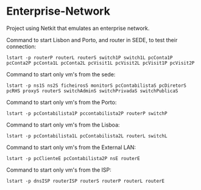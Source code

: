 # Enterprise-Network
Project using Netkit that emulates an enterprise network.


Command to start Lisbon and Porto, and router in SEDE, to test their connection:

```
lstart -p routerP routerL routerS switch1P switch1L pcConta1P pcConta2P pcConta1L pcConta2L pcVisit1L pcVisit2L pcVisit1P pcVisit2P
```

Command to start only vm's from the sede:
```
lstart -p ns1S ns2S ficheirosS monitorS pcContabilistaS pcDiretorS pcRHS proxyS routerS switchAdminS switchPrivadaS switchPublicaS
```

Command to start only vm's from the Porto:
```
lstart -p pcContabilista1P pccontabilista2P routerP switchP
```

Command to start only vm's from the Lisboa:
```
lstart -p pcContabilista1L pcContabilista2L routerL switchL
```

Command to start only vm's from the External LAN:
```
lstart -p pcClienteE pcContabilista2P nsE routerE
```

Command to start only vm's from the ISP:
```
lstart -p dnsISP routerISP routerS routerP routerL routerE
```

